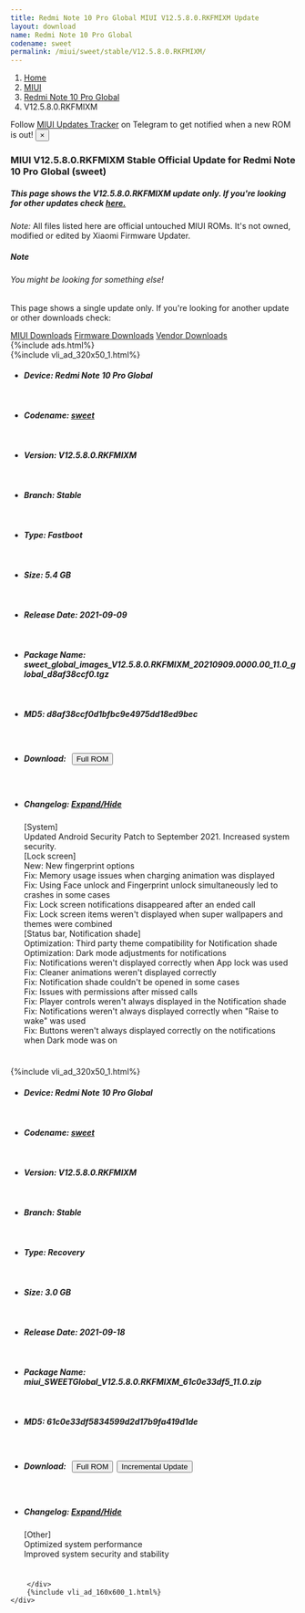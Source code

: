 ```yaml
---
title: Redmi Note 10 Pro Global MIUI V12.5.8.0.RKFMIXM Update
layout: download
name: Redmi Note 10 Pro Global
codename: sweet
permalink: /miui/sweet/stable/V12.5.8.0.RKFMIXM/
---
```

<nav aria-label="breadcrumb">
    <ol class="breadcrumb">
        <li class="breadcrumb-item"><a href="/">Home</a></li>
        <li class="breadcrumb-item"><a href="/miui/">MIUI</a></li>
        <li class="breadcrumb-item"><a href="/miui/sweet/">Redmi Note 10 Pro Global</a></li>
        <li class="breadcrumb-item active" aria-current="page">V12.5.8.0.RKFMIXM</li>
    </ol>
</nav>
<div class="alert alert-primary alert-dismissible fade show" role="alert">
    Follow <a href="https://t.me/MIUIUpdatesTracker" class="alert-link">MIUI Updates Tracker</a> on Telegram to get
    notified when a new ROM is out!
    <button type="button" class="close" data-dismiss="alert" aria-label="Close">
        <span aria-hidden="true">&times;</span>
    </button>
</div>
<div class="col-12 mx-auto">
    <h3 class="title bg-light p-2 rounded">MIUI V12.5.8.0.RKFMIXM Stable Official Update for Redmi Note 10 Pro Global (sweet)</h3>
    <h5>This page shows the V12.5.8.0.RKFMIXM update only. If you're looking for other updates check
        <a href="/miui/sweet/">here.</a></h5>
    <p><i>Note: </i>All files listed here are official untouched MIUI ROMs.
        It's not owned, modified or edited by Xiaomi Firmware Updater.</p>
    <div class="card">
        <div class="card-body">
            <h5 class="card-title">Note</h5>
            <h6 class="card-subtitle mb-2 text-muted">You might be looking for something else!</h6>
            <p class="card-text">This page shows a single update only.
                If you're looking for another update or other downloads check:</p>
            <a href="/miui/" class="card-link">MIUI Downloads</a>
            <a href="/firmware/" class="card-link">Firmware Downloads</a>
            <a href="/vendor/" class="card-link">Vendor Downloads</a>
        </div>
    </div>
    {%include ads.html%}
    <div class="row justify-content-center">
        <div class="col-10" id="downloads">
                    <div class="card card-body">
            {%include vli_ad_320x50_1.html%}
            <ul class="list-unstyled">
                <li style="padding-bottom: 10px;">
                    <h5><b>Device: </b>Redmi Note 10 Pro Global</h5>
                </li>
                <li style="padding-bottom: 10px;">
                    <h5><b>Codename: </b> <a href="/miui/sweet/" target="_blank">sweet</a> </h5>
                </li>
                <li style="padding-bottom: 10px;">
                    <h5><b>Version: </b>V12.5.8.0.RKFMIXM</h5>
                </li>
                <li style="padding-bottom: 10px;">
                    <h5><b>Branch: </b>Stable</h5>
                </li>
                <li style="padding-bottom: 10px;">
                    <h5><b>Type: </b>Fastboot</h5>
                </li>
                <li style="padding-bottom: 10px;">
                    <h5><b>Size: </b>5.4 GB</h5>
                </li>
                <li style="padding-bottom: 10px;">
                    <h5><b>Release Date: </b>2021-09-09</h5>
                </li>
                <li style="padding-bottom: 10px;">
                    <h5><b>Package Name: </b><span id="filename" class="text-dark">sweet_global_images_V12.5.8.0.RKFMIXM_20210909.0000.00_11.0_global_d8af38ccf0.tgz</span></h5>
                </li>
                <li style="padding-bottom: 10px;">
                    <h5><b>MD5: </b><span id="md5" class="text-muted">d8af38ccf0d1bfbc9e4975dd18ed9bec</span></h5>
                </li>
                <li style="padding-bottom: 10px;">
                    <h5><b>Download: </b><button type="button" id="download" class="btn btn-primary" style="margin: 7px;"
                            onclick="window.open('https://bigota.d.miui.com/V12.5.8.0.RKFMIXM/sweet_global_images_V12.5.8.0.RKFMIXM_20210909.0000.00_11.0_global_d8af38ccf0.tgz', '_blank');"><i class="fa fa-download"></i> Full ROM</button></h5>
                </li>
                <li style="padding-bottom: 10px;">
                    <h5><b>Changelog: </b><a href="#sweet_1_changelog" data-toggle="collapse" role="button"
                            aria-expanded="false" aria-controls="sweet_1_changelog"> <i class="fa fa-arrow-down"
                                aria-hidden="true"></i> Expand/Hide</a></h5>
                    <div class="collapse" id="sweet_1_changelog">
                        <p id="changelog_text">[System]<br>Updated Android Security Patch to September 2021. Increased system security.<br>[Lock screen]<br>New: New fingerprint options<br>Fix: Memory usage issues when charging animation was displayed<br>Fix: Using Face unlock and Fingerprint unlock simultaneously led to crashes in some cases<br>Fix: Lock screen notifications disappeared after an ended call<br>Fix: Lock screen items weren't displayed when super wallpapers and themes were combined<br>[Status bar, Notification shade]<br>Optimization: Third party theme compatibility for Notification shade<br>Optimization: Dark mode adjustments for notifications<br>Fix: Notifications weren't displayed correctly when App lock was used<br>Fix: Cleaner animations weren't displayed correctly<br>Fix: Notification shade couldn't be opened in some cases<br>Fix: Issues with permissions after missed calls<br>Fix: Player controls weren't always displayed in the Notification shade<br>Fix: Notifications weren't always displayed correctly when "Raise to wake" was used<br>Fix: Buttons weren't always displayed correctly on the notifications when Dark mode was on</p>
                    </div>
                </li>
            </ul>
        </div>
        <div class="card card-body">
            {%include vli_ad_320x50_1.html%}
            <ul class="list-unstyled">
                <li style="padding-bottom: 10px;">
                    <h5><b>Device: </b>Redmi Note 10 Pro Global</h5>
                </li>
                <li style="padding-bottom: 10px;">
                    <h5><b>Codename: </b> <a href="/miui/sweet/" target="_blank">sweet</a> </h5>
                </li>
                <li style="padding-bottom: 10px;">
                    <h5><b>Version: </b>V12.5.8.0.RKFMIXM</h5>
                </li>
                <li style="padding-bottom: 10px;">
                    <h5><b>Branch: </b>Stable</h5>
                </li>
                <li style="padding-bottom: 10px;">
                    <h5><b>Type: </b>Recovery</h5>
                </li>
                <li style="padding-bottom: 10px;">
                    <h5><b>Size: </b>3.0 GB</h5>
                </li>
                <li style="padding-bottom: 10px;">
                    <h5><b>Release Date: </b>2021-09-18</h5>
                </li>
                <li style="padding-bottom: 10px;">
                    <h5><b>Package Name: </b><span id="filename" class="text-dark">miui_SWEETGlobal_V12.5.8.0.RKFMIXM_61c0e33df5_11.0.zip</span></h5>
                </li>
                <li style="padding-bottom: 10px;">
                    <h5><b>MD5: </b><span id="md5" class="text-muted">61c0e33df5834599d2d17b9fa419d1de</span></h5>
                </li>
                <li style="padding-bottom: 10px;">
                    <h5><b>Download: </b><button type="button" id="download" class="btn btn-primary" style="margin: 7px;"
                            onclick="window.open('https://bigota.d.miui.com/V12.5.8.0.RKFMIXM/miui_SWEETGlobal_V12.5.8.0.RKFMIXM_61c0e33df5_11.0.zip', '_blank');"><i class="fa fa-download"></i> Full ROM</button><button type="button" id="incremental_download" class="btn btn-warning" onclick="window.open('https://bigota.d.miui.com/V12.5.8.0.RKFMIXM/miui-blockota-sweet_global-V12.5.6.0.RKFMIXM-V12.5.8.0.RKFMIXM-07a7e27e8c-11.0.zip', '_blank');"><i class="fa fa-download"></i> Incremental Update</button></h5>
                </li>
                <li style="padding-bottom: 10px;">
                    <h5><b>Changelog: </b><a href="#sweet_2_changelog" data-toggle="collapse" role="button"
                            aria-expanded="false" aria-controls="sweet_2_changelog"> <i class="fa fa-arrow-down"
                                aria-hidden="true"></i> Expand/Hide</a></h5>
                    <div class="collapse" id="sweet_2_changelog">
                        <p id="changelog_text">[Other]<br>Optimized system performance<br>Improved system security and stability</p>
                    </div>
                </li>
            </ul>
        </div>

        </div>
        {%include vli_ad_160x600_1.html%}
    </div>
</div>
